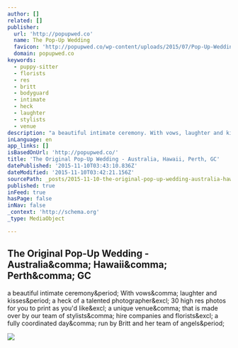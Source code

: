```yaml
---
author: []
related: []
publisher:
  url: 'http://popupwed.co'
  name: The Pop-Up Wedding
  favicon: 'http://popupwed.co/wp-content/uploads/2015/07/Pop-Up-Wedding-Co-Logo-sqr.png'
  domain: popupwed.co
keywords:
  - puppy-sitter
  - florists
  - res
  - britt
  - bodyguard
  - intimate
  - heck
  - laughter
  - stylists
  - venue
description: "a beautiful intimate ceremony. With vows, laughter and kisses. a heck of a talented photographer! 30 high res photos for you to print as you'd like! a unique venue, that is made over by our team of stylists, hire companies and florists! a fully coordinated day, run by Britt and her team of angels."
inLanguage: en
app_links: []
isBasedOnUrl: 'http://popupwed.co/'
title: 'The Original Pop-Up Wedding - Australia, Hawaii, Perth, GC'
datePublished: '2015-11-10T03:43:10.836Z'
dateModified: '2015-11-10T03:42:21.156Z'
sourcePath: _posts/2015-11-10-the-original-pop-up-wedding-australia-hawaii-perth-gc.md
published: true
inFeed: true
hasPage: false
inNav: false
_context: 'http://schema.org'
_type: MediaObject

---
```

<article style=""><h1>The Original Pop-Up Wedding - Australia&amp;comma; Hawaii&amp;comma; Perth&amp;comma; GC</h1><p>a beautiful intimate ceremony&amp;period; With vows&amp;comma; laughter and kisses&amp;period; a heck of a talented photographer&amp;excl; 30 high res photos for you to print as you'd like&amp;excl; a unique venue&amp;comma; that is made over by our team of stylists&amp;comma; hire companies and florists&amp;excl; a fully coordinated day&amp;comma; run by Britt and her team of angels&amp;period;</p><img src="http://popupwed.co/wp-content/uploads/2014/12/photodune-6579484-married-couple-bride-and-groom-at-sunset-on-beautiful-tropical-l.jpg" /></article>